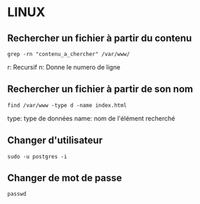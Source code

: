 LINUX
==

Rechercher un fichier à partir du contenu
--

    grep -rn "contenu_a_chercher" /var/www/

r: Recursif
n: Donne le numero de ligne


Rechercher un fichier à partir de son nom
--

    find /var/www -type d -name index.html

type: type de données
name: nom de l'élément recherché


Changer d'utilisateur
--

    sudo -u postgres -i

Changer de mot de passe
--

    passwd
